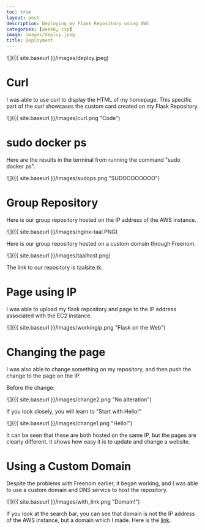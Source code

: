 ```yaml
---
toc: true
layout: post
description: Deploying my Flask Repository using AWS
categories: [week6, csp]
image: images/deploy.jpeg
title: Deployment
---
```


![]({{ site.baseurl }}/images/deploy.jpeg)

# Curl

I was able to use curl to display the HTML of my homepage. This specific part of the curl showcases the custom card created on my Flask Repository.

![]({{ site.baseurl }}/images/curl.png "Code")

# sudo docker ps

Here are the results in the terminal from running the command "sudo docker ps".

![]({{ site.baseurl }}/images/sudops.png "SUDOOOOOOOO")

# Group Repository

Here is our group repository hosted on the IP address of the AWS instance.

![]({{ site.baseurl }}/images/nginx-taal.PNG)

Here is our group repository hosted on a custom domain through Freenom.

![]({{ site.baseurl }}/images/taalhost.png)

The link to our repository is taalsite.tk.

# Page using IP

I was able to upload my flask repository and page to the IP address associated with the EC2 instance.

![]({{ site.baseurl }}/images/workingip.png "Flask on the Web")

# Changing the page

I was also able to change something on my repository, and then push the change to the page on the IP.

Before the change:

![]({{ site.baseurl }}/images/change2.png "No alteration")

If you look closely, you will learn to "Start with Hello!"

![]({{ site.baseurl }}/images/change1.png "Hello!")

It can be seen that these are both hosted on the same IP, but the pages are clearly different. It shows how easy it is to update and change a website.

# Using a Custom Domain

Despite the problems with Freenom earlier, it began working, and I was able to use a custom domain and DNS service to host the repository.

![]({{ site.baseurl }}/images/with_link.png "Domain!")

If you look at the search bar, you can see that domain is not the IP address of the AWS instance, but a domain which I made. Here is the [link](http://arnavcspsite.tk/).
